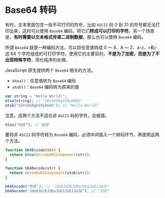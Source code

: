 # Base64 转码

有时，文本里面包含一些不可打印的符号，比如 `ASCII` 码 0 到 31 的符号都无法打印出来，这时可以使用 `Base64` 编码，将它们**转成可以打印的字符**。另一个场景是，**有时需要以文本格式传递二进制数据**，那么也可以使用 `Base64` 编码。

所谓 `Base64` 就是一种编码方法，可以将任意值转成 0 ～ 9、A ～ Z、a-z、`+`和`/`这 64 个字符组成的可打印字符。使用它的主要目的，**不是为了加密，而是为了不出现特殊字符**，简化程序的处理。

JavaScript 原生提供两个 `Base64` 相关的方法。

- `btoa()`：任意值转为 `Base64` 编码
- `atob()`：`Base64` 编码转为原来的值

```js
var string = "Hello World!";
btoa(string); // "SGVsbG8gV29ybGQh"
atob("SGVsbG8gV29ybGQh"); // "Hello World!"
```

注意，这两个方法不适合非 `ASCII` 码的字符，会报错。

```js
btoa("你好"); // 报错
```

要将非 `ASCII` 码字符转为 `Base64` 编码，必须中间插入一个转码环节，再使用这两个方法。

```js
function b64Encode(str) {
  return btoa(encodeURIComponent(str));
}

function b64Decode(str) {
  return decodeURIComponent(atob(str));
}

b64Encode("你好"); // "JUU0JUJEJUEwJUU1JUE1JUJE"
b64Decode("JUU0JUJEJUEwJUU1JUE1JUJE"); // "你好"
```
